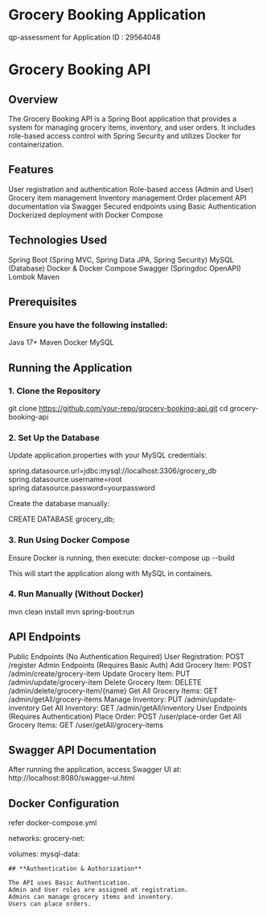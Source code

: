 # Grocery Booking Application
qp-assessment for Application ID : 29564048


# **Grocery Booking API**

## **Overview**

The Grocery Booking API is a Spring Boot application that provides a system for managing grocery items, inventory, and user orders. It includes role-based access control with Spring Security and utilizes Docker for containerization.

## **Features**

User registration and authentication
Role-based access (Admin and User)
Grocery item management
Inventory management
Order placement
API documentation via Swagger
Secured endpoints using Basic Authentication
Dockerized deployment with Docker Compose

## **Technologies Used**

Spring Boot (Spring MVC, Spring Data JPA, Spring Security)
MySQL (Database)
Docker & Docker Compose
Swagger (Springdoc OpenAPI)
Lombok
Maven

## **Prerequisites**

### Ensure you have the following installed:

Java 17+
Maven
Docker
MySQL

## **Running the Application**

### 1. Clone the Repository

git clone https://github.com/your-repo/grocery-booking-api.git
cd grocery-booking-api

### 2. Set Up the Database

Update application.properties with your MySQL credentials:

spring.datasource.url=jdbc:mysql://localhost:3306/grocery_db
spring.datasource.username=root
spring.datasource.password=yourpassword

Create the database manually:

CREATE DATABASE grocery_db;

### 3. Run Using Docker Compose
Ensure Docker is running, then execute:
docker-compose up --build

This will start the application along with MySQL in containers.

### 4. Run Manually (Without Docker)

mvn clean install
mvn spring-boot:run

## API Endpoints

Public Endpoints (No Authentication Required)
User Registration: POST /register
Admin Endpoints (Requires Basic Auth)
Add Grocery Item: POST /admin/create/grocery-item
Update Grocery Item: PUT /admin/update/grocery-item
Delete Grocery Item: DELETE /admin/delete/grocery-item/{name}
Get All Grocery Items: GET /admin/getAll/grocery-items
Manage Inventory: PUT /admin/update-inventory
Get All Inventory: GET /admin/getAll/inventory
User Endpoints (Requires Authentication)
Place Order: POST /user/place-order
Get All Grocery Items: GET /user/getAll/grocery-items

## **Swagger API Documentation**

After running the application, access Swagger UI at:
http://localhost:8080/swagger-ui.html

## **Docker Configuration**

refer docker-compose.yml

networks:
  grocery-net:

volumes:
  mysql-data:

```
## **Authentication & Authorization**

The API uses Basic Authentication.
Admin and User roles are assigned at registration.
Admins can manage grocery items and inventory.
Users can place orders.


